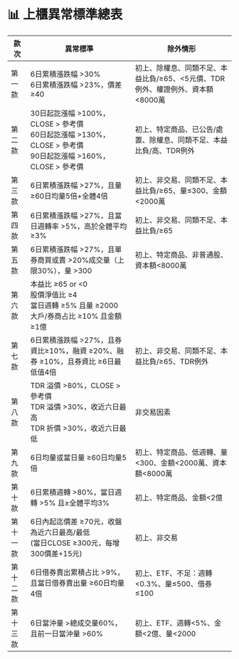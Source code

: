 # 📊 上櫃異常標準總表

| 款次 | 異常標準 | 除外情形 |
|------|-----------|-----------|
| 第一款 | 6日累積漲跌幅 >30%<br>6日累積漲跌幅 >23%，價差 ≥40 | 初上、除權息、同類不足、本益比負/≥65、<5元價、TDR例外、權證例外、資本額<8000萬 |
| 第二款 | 30日起訖漲幅 >100%，CLOSE > 參考價<br>60日起訖漲幅 >130%，CLOSE > 參考價<br>90日起訖漲幅 >160%，CLOSE > 參考價 | 初上、特定商品、已公告/處置、除權息、同類不足、本益比負/高、TDR例外 |
| 第三款 | 6日累積漲跌幅 >27%，且量 ≥60日均量5倍+全體4倍 | 初上、非交易、同類不足、本益比負/≥65、量≤300、金額<2000萬 |
| 第四款 | 6日累積漲跌幅 >27%，且當日週轉率 >5%，高於全體平均≥3% | 初上、非交易、同類不足、本益比負/≥65 |
| 第五款 | 6日累積漲跌幅 >27%，且單券商買或賣 >20%成交量（上限30%），量 >300 | 初上、特定商品、非普通股、資本額<8000萬 |
| 第六款 | 本益比 ≥65 or <0<br>股價淨值比 ≥4<br>當日週轉 ≥5% 且量 ≥2000<br>大戶/券商占比 ≥10% 且金額 ≥1億 |  |
| 第七款 | 6日累積漲跌幅 >27%，且券資比≥10%，融資 ≥20%、融券 ≥10%，且券資比 ≥6日最低值4倍 | 初上、非交易、同類不足、本益比負/≥65、TDR例外 |
| 第八款 | TDR 溢價 >80%，CLOSE > 參考價<br>TDR 溢價 >30%，收近六日最高<br>TDR 折價 >30%，收近六日最低 | 非交易因素 |
| 第九款 | 6日均量或當日量 ≥60日均量5倍 | 初上、特定商品、低週轉、量<300、金額<2000萬、資本額<8000萬 |
| 第十款 | 6日累積週轉 >80%，當日週轉 >5% 且≥全體平均3% | 初上、特定商品、金額<2億 |
| 第十一款 | 6日內起迄價差 ≥70元，收盤為近六日最高/最低<br>(當日CLOSE ≥300元，每增300價差+15元) | 初上、非交易 |
| 第十二款 | 6日借券賣出累積占比 >9%，且當日借券賣出量 ≥60日均量4倍 | 初上、ETF、不足：週轉<0.3%、量≤500、借券≤100 |
| 第十三款 | 6日當沖量 >總成交量60%，且前一日當沖量 >60% | 初上、ETF、週轉<5%、金額<2億、量<2000 |